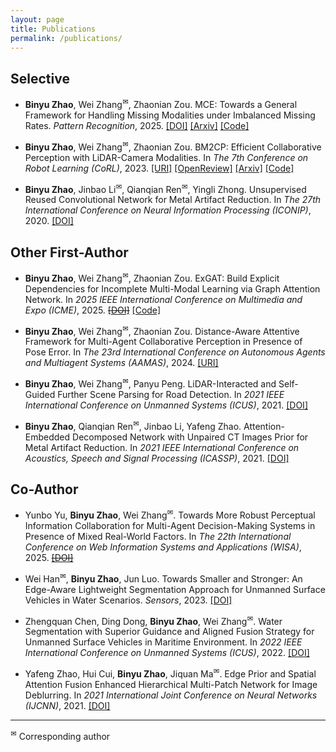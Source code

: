 ```yaml
---
layout: page
title: Publications
permalink: /publications/
---
```


## Selective
- **Binyu Zhao**, Wei Zhang<sup>✉</sup>, Zhaonian Zou. MCE: Towards a General Framework for Handling Missing Modalities under Imbalanced Missing Rates. *Pattern Recognition*, 2025. [[DOI]](https://doi.org/10.1016/j.patcog.2025.112591) [[Arxiv]](https://arxiv.org/abs/2510.10534) [[Code]](https://github.com/byzhaoAI/MCE)

- **Binyu Zhao**, Wei Zhang<sup>✉</sup>, Zhaonian Zou. BM2CP: Efficient Collaborative Perception with LiDAR-Camera Modalities. In *The 7th Conference on Robot Learning (CoRL)*, 2023. [[URI]](https://proceedings.mlr.press/v229/zhao23a.html) [[OpenReview]](https://openreview.net/forum?id=uJqxFjF1xWp) [[Arxiv]](https://arxiv.org/abs/2310.14702) [[Code]](https://github.com/byzhaoAI/BM2CP)

- **Binyu Zhao**, Jinbao Li<sup>✉</sup>, Qianqian Ren<sup>✉</sup>, Yingli Zhong. Unsupervised Reused Convolutional Network for Metal Artifact Reduction. In *The 27th International Conference on Neural Information Processing (ICONIP)*, 2020. [[DOI]](https://doi.org/10.1007/978-3-030-63820-7_67)


## Other First-Author
- **Binyu Zhao**, Wei Zhang<sup>✉</sup>, Zhaonian Zou. ExGAT: Build Explicit Dependencies for Incomplete Multi-Modal Learning via Graph Attention Network. In *2025 IEEE International Conference on Multimedia and Expo (ICME)*, 2025. [~~[DOI]~~]() [[Code]](https://github.com/byzhaoAI/ExGAT)

- **Binyu Zhao**, Wei Zhang<sup>✉</sup>, Zhaonian Zou. Distance-Aware Attentive Framework for Multi-Agent Collaborative Perception in Presence of Pose Error. In *The 23rd International Conference on Autonomous Agents and Multiagent Systems (AAMAS)*, 2024. [[URI]](https://dl.acm.org/doi/abs/10.5555/3635637.3663242)

- **Binyu Zhao**, Wei Zhang<sup>✉</sup>, Panyu Peng. LiDAR-Interacted and Self-Guided Further Scene Parsing for Road Detection. In *2021 IEEE International Conference on Unmanned Systems (ICUS)*, 2021. [[DOI]](https://doi.org/10.1109/ICUS52573.2021.9641315)

- **Binyu Zhao**, Qianqian Ren<sup>✉</sup>, Jinbao Li, Yafeng Zhao. Attention-Embedded Decomposed Network with Unpaired CT Images Prior for Metal Artifact Reduction. In *2021 IEEE International Conference on Acoustics, Speech and Signal Processing (ICASSP)*, 2021. [[DOI]](https://doi.org/10.1109/ICASSP39728.2021.9413578)


## Co-Author
- Yunbo Yu, **Binyu Zhao**, Wei Zhang<sup>✉</sup>. Towards More Robust Perceptual Information Collaboration for Multi-Agent Decision-Making Systems in Presence of Mixed Real-World Factors. In *The 22th International Conference on Web Information Systems and Applications (WISA)*, 2025. [~~[DOI]~~]()

- Wei Han<sup>✉</sup>, **Binyu Zhao**, Jun Luo. Towards Smaller and Stronger: An Edge-Aware Lightweight Segmentation Approach for Unmanned Surface Vehicles in Water Scenarios. *Sensors*, 2023. [[DOI]](https://doi.org/10.3390/s23104789)

- Zhengquan Chen, Ding Dong, **Binyu Zhao**, Wei Zhang<sup>✉</sup>. Water Segmentation with Superior Guidance and Aligned Fusion Strategy for Unmanned Surface Vehicles in Maritime Environment. In *2022 IEEE International Conference on Unmanned Systems (ICUS)*, 2022. [[DOI]](https://doi.org/10.1109/ICUS55513.2022.9987160)

- Yafeng Zhao, Hui Cui, **Binyu Zhao**, Jiquan Ma<sup>✉</sup>. Edge Prior and Spatial Attention Fusion Enhanced Hierarchical Multi-Patch Network for Image Deblurring. In *2021 International Joint Conference on Neural Networks (IJCNN)*, 2021. [[DOI]](https://doi.org/10.1109/IJCNN52387.2021.9534256)

---
<sup>✉</sup> Corresponding author
